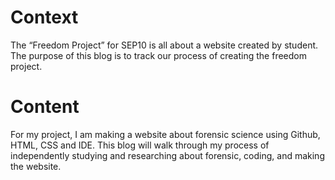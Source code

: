 # Context
The “Freedom Project” for SEP10 is all about a website created by student. The purpose of this blog is to track our process of creating the freedom project.

# Content
For my project, I am making a website about forensic science using Github, HTML, CSS and IDE. This blog will walk through my process of independently studying and researching about forensic, coding, and making the website.




